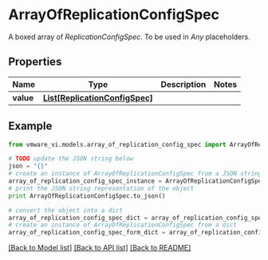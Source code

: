 # ArrayOfReplicationConfigSpec

A boxed array of *ReplicationConfigSpec*. To be used in *Any* placeholders. 

## Properties
Name | Type | Description | Notes
------------ | ------------- | ------------- | -------------
**value** | [**List[ReplicationConfigSpec]**](ReplicationConfigSpec.md) |  | 

## Example

```python
from vmware_vi.models.array_of_replication_config_spec import ArrayOfReplicationConfigSpec

# TODO update the JSON string below
json = "{}"
# create an instance of ArrayOfReplicationConfigSpec from a JSON string
array_of_replication_config_spec_instance = ArrayOfReplicationConfigSpec.from_json(json)
# print the JSON string representation of the object
print ArrayOfReplicationConfigSpec.to_json()

# convert the object into a dict
array_of_replication_config_spec_dict = array_of_replication_config_spec_instance.to_dict()
# create an instance of ArrayOfReplicationConfigSpec from a dict
array_of_replication_config_spec_form_dict = array_of_replication_config_spec.from_dict(array_of_replication_config_spec_dict)
```
[[Back to Model list]](../README.md#documentation-for-models) [[Back to API list]](../README.md#documentation-for-api-endpoints) [[Back to README]](../README.md)



